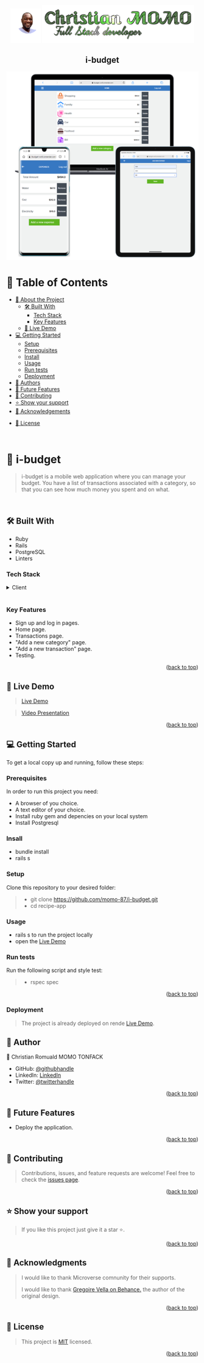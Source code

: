 <a name="readme-top"></a>
<div align="center">
  <img src="./photo.png" alt="photo" width="80"/>
  <img src="./intro.png" alt="logo"/>
  <br/>  
  <h2><b>i-budget</b></h2>
</div>
<div align="center">
  <img src="./card7.png" alt="screenshot"/>
</div>

# 📗 Table of Contents

- [📖 About the Project](#about-project)
  - [🛠 Built With](#built-with)
    - [Tech Stack](#tech-stack)
    - [Key Features](#key-features)
  - [🚀 Live Demo](#live-demo)
- [💻 Getting Started](#getting-started)
  - [Setup](#setup)
  - [Prerequisites](#prerequisites)
  - [Install](#install)
  - [Usage](#usage)
  - [Run tests](#run-tests)
  - [Deployment](#triangular_flag_on_post-deployment)
- [👥 Authors](#authors)
- [🔭 Future Features](#future-features)
- [🤝 Contributing](#contributing)
- [⭐️ Show your support](#support)
- [🙏 Acknowledgements](#acknowledgements)
<!-- - [❓ FAQ (OPTIONAL)](#faq) -->
- [📝 License](#license)

<br>

# 📖 i-budget <a name="API-based webapp"></a>
> i-budget is a mobile web application where you can manage your budget. You have a list of transactions associated with a category, so that you can see how much money you spent and on what. 
<br>

## 🛠 Built With <a name="built-with"></a>
- Ruby
- Rails
- PostgreSQL
- Linters

### Tech Stack <a name="tech-stack"></a>
<details>
  <summary>Client</summary>
  <ul>
    <li><a href="https://www.ruby-lang.org/en/">Ruby</a></li>
    <li><a href="https://guides.rubyonrails.org/">Rails</a></li>
    <li><a href="https://www.postgresql.org/">PostgreSQL</a></li>
  </ul>
</details>
<br>

### Key Features <a name="key-features"></a>
- Sign up and log in pages.
- Home page.
- Transactions page.
- "Add a new category" page.
- "Add a new transaction" page.
- Testing.


<p align="right">(<a href="#readme-top">back to top</a>)</p>

## 🚀 Live Demo <a name="live-demo"></a>
>[Live Demo](https://ibudget-wct3.onrender.com/)

> [Video Presentation](https://www.loom.com/share/5e12b1670321432d8a1b5490043fd593?sid=7660ce17-624d-455d-a604-c291d6c086e5)
<p align="right">(<a href="#readme-top">back to top</a>)</p>

## 💻 Getting Started <a name="getting-started"></a>
To get a local copy up and running, follow these steps:

### Prerequisites
In order to run this project you need:
- A browser of you choice.
- A text editor of your choice.
- Install ruby gem and depencies on your local system
- Install Postgresql

### Insall
- bundle install
- rails s

### Setup

Clone this repository to your desired folder:
> - git clone https://github.com/momo-87/i-budget.git
> - cd recipe-app
### Usage
- rails s to run the project locally
- open the [Live Demo](https://ibudget-wct3.onrender.com/)
### Run tests
Run the following script and style test:
> - rspec spec
<p align="right">(<a href="#readme-top">back to top</a>)</p>

### Deployment
> The project is already deployed on rende [Live Demo](https://ibudget-wct3.onrender.com/).

## 👥 Author <a name="authors"></a>
👤 Christian Romuald MOMO TONFACK
- GitHub: [@githubhandle](https://github.com/Momo-87)
- LinkedIn: [LinkedIn](https://www.linkedin.com/in/christian-momo/)
- Twitter: [@twitterhandle](https://twitter.com/Momo_yde)
<p align="right">(<a href="#readme-top">back to top</a>)</p>


## 🔭 Future Features <a name="future-features"></a>
- Deploy the application.
<p align="right">(<a href="#readme-top">back to top</a>)</p>

## 🤝 Contributing <a name="contributing"></a>
> Contributions, issues, and feature requests are welcome!
Feel free to check the [issues page](https://github.com/momo-87/i-budget/issues).
<p align="right">(<a href="#readme-top">back to top</a>)</p>


## ⭐️ Show your support <a name="support"></a>
>If you like this project just give it a star ⭐️.
<p align="right">(<a href="#readme-top">back to top</a>)</p>

## 🙏 Acknowledgments <a name="acknowledgements"></a>
>I would like to thank Microverse comnunity for their supports.
> <p>I would like to thank <a href = "https://www.behance.net/gregoirevella"> Gregoire Vella on Behance.</a> the author of the original design.</p>

<p align="right">(<a href="#readme-top">back to top</a>)</p>

## 📝 License <a name="license"></a>
>This project is [MIT](./LICENSE) licensed.
<p align="right">(<a href="#readme-top">back to top</a>)</p>
